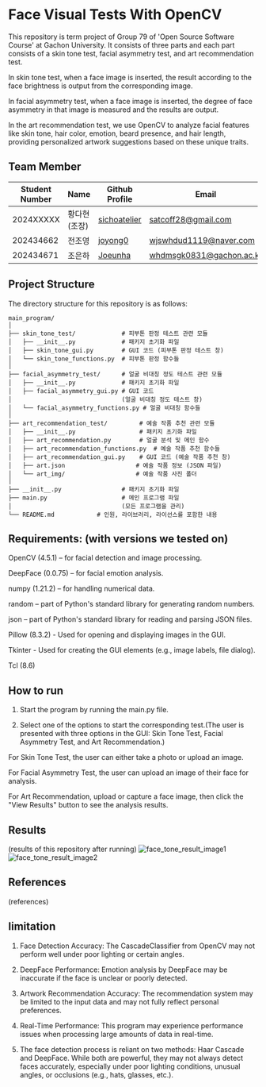 # Face Visual Tests With OpenCV
This repository is term project of Group 79 of 'Open Source Software Course' at Gachon University. It consists of three parts and each part consists of a skin tone test, facial asymmetry test, and art recommendation test.

In skin tone test, when a face image is inserted, the result according to the face brightness is output from the corresponding image.

In facial asymmetry test, when a face image is inserted, the degree of face asymmetry in that image is measured and the results are output.

In the art recommendation test, we use OpenCV to analyze facial features like skin tone, hair color, emotion, beard presence, and hair length, providing personalized artwork suggestions based on these unique traits.

## Team Member
|Student Number|Name|Github Profile|Email|
|--------------|----|--------------|-----|
|2024XXXXX|황다현(조장)|[sichoatelier](https://github.com/sichoatelier)|satcoff28@gmail.com|
|202434662|전조영|[joyong0](https://github.com/joyong0)|wjswhdud1119@naver.com|
|202434671|조은하|[Joeunha](https://github.com/Joeunha)|whdmsgk0831@gachon.ac.kr|


## Project Structure
The directory structure for this repository is as follows:
```
main_program/
│
├── skin_tone_test/             # 피부톤 판정 테스트 관련 모듈
│   ├── __init__.py             # 패키지 초기화 파일
│   ├── skin_tone_gui.py        # GUI 코드 (피부톤 판정 테스트 창)
│   └── skin_tone_functions.py  # 피부톤 판정 함수들
│
├── facial_asymmetry_test/      # 얼굴 비대칭 정도 테스트 관련 모듈
│   ├── __init__.py             # 패키지 초기화 파일
│   ├── facial_asymmetry_gui.py # GUI 코드 
│                               (얼굴 비대칭 정도 테스트 창)
│   └── facial_asymmetry_functions.py # 얼굴 비대칭 함수들
│
├── art_recommendation_test/         # 예술 작품 추천 관련 모듈
│   ├── __init__.py                  # 패키지 초기화 파일
│   ├── art_recommendation.py        # 얼굴 분석 및 메인 함수
│   ├── art_recommendation_functions.py  # 예술 작품 추천 함수들
│   ├── art_recommendation_gui.py    # GUI 코드 (예술 작품 추천 창)
│   ├── art.json                    # 예술 작품 정보 (JSON 파일)
│   └── art_img/                    # 예술 작품 사진 폴더
│
├── __init__.py                 # 패키지 초기화 파일
├── main.py                     # 메인 프로그램 파일 
│                               (모든 프로그램을 관리)
└── README.md            # 인원, 라이브러리, 라이선스를 포함한 내용
```


## Requirements: (with versions we tested on)
OpenCV (4.5.1) – for facial detection and image processing.

DeepFace (0.0.75) – for facial emotion analysis.

numpy (1.21.2) – for handling numerical data.

random – part of Python's standard library for generating random numbers.

json – part of Python's standard library for reading and parsing JSON files.

Pillow (8.3.2) - Used for opening and displaying images in the GUI.

Tkinter - Used for creating the GUI elements (e.g., image labels, file dialog).

Tcl (8.6)

## How to run
1. Start the program by running the main.py file.

2. Select one of the options to start the corresponding test.(The user is presented with three options in the GUI: Skin Tone Test, Facial Asymmetry Test, and Art Recommendation.)

For Skin Tone Test, the user can either take a photo or upload an image.

For Facial Asymmetry Test, the user can upload an image of their face for analysis.

For Art Recommendation, upload or capture a face image, then click the "View Results" button to see the analysis results.
## Results
(results of this repository after running)
![face_tone_result_image1](https://github.com/user-attachments/assets/a5843962-7063-441f-9184-b600f99dd4f9)
![face_tone_result_image2](https://github.com/user-attachments/assets/ab1db491-9687-4a2d-bfc0-c137ec2b41f4)

## References
(references)

## limitation
1. Face Detection Accuracy: The CascadeClassifier from OpenCV may not perform well under poor lighting or certain angles.

2. DeepFace Performance: Emotion analysis by DeepFace may be inaccurate if the face is unclear or poorly detected.

3. Artwork Recommendation Accuracy: The recommendation system may be limited to the input data and may not fully reflect personal preferences.

4. Real-Time Performance: This program may experience performance issues when processing large amounts of data in real-time.

5. The face detection process is reliant on two methods: Haar Cascade and DeepFace. While both are powerful, they may not always detect faces accurately, especially under poor lighting conditions, unusual angles, or occlusions (e.g., hats, glasses, etc.).
